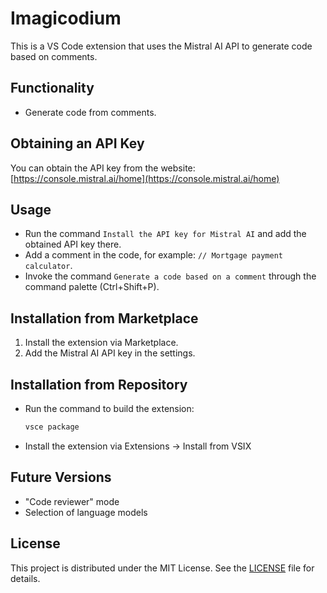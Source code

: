 # Imagicodium

This is a VS Code extension that uses the Mistral AI API to generate code based on comments.

## Functionality
- Generate code from comments.

## Obtaining an API Key
You can obtain the API key from the website: [https://console.mistral.ai/home](https://console.mistral.ai/home)

## Usage
- Run the command `Install the API key for Mistral AI` and add the obtained API key there.
- Add a comment in the code, for example: `// Mortgage payment calculator`.
- Invoke the command `Generate a code based on a comment` through the command palette (Ctrl+Shift+P).

## Installation from Marketplace
1. Install the extension via Marketplace.
2. Add the Mistral AI API key in the settings.

## Installation from Repository
- Run the command to build the extension:
  ```bash
  vsce package
  ```
- Install the extension via Extensions -> Install from VSIX

## Future Versions
- "Code reviewer" mode
- Selection of language models

## License
This project is distributed under the MIT License. See the [LICENSE](LICENSE) file for details.
